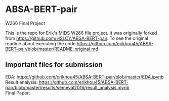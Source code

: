 # ABSA-BERT-pair
W266 Final Project

This is the repo for Erik's MIDS W266 file project. It was originally forked from https://github.com/HSLCY/ABSA-BERT-pair. To see the original readme about executing the code https://github.com/erikhou45/ABSA-BERT-pair/blob/master/README_original.md  

## Important files for submission

EDA: https://github.com/erikhou45/ABSA-BERT-pair/blob/master/EDA.ipynb  
Result analysis: https://github.com/erikhou45/ABSA-BERT-pair/blob/master/results/semeval2016/result_analysis.ipynb  
Final Paper:
